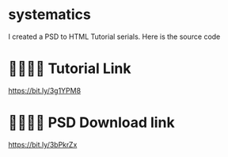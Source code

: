 # systematics
I created a PSD to HTML Tutorial serials. Here is the source code

🍕🍕🌮🌮 Tutorial Link
=================
https://bit.ly/3g1YPM8

🍕🍕🌮🌮 PSD Download link
==========================
https://bit.ly/3bPkrZx

